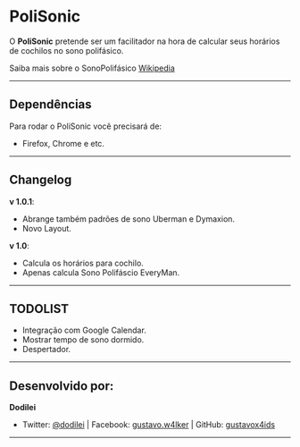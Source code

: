 PoliSonic
===========

O **PoliSonic** pretende ser um facilitador na hora de calcular seus horários de cochilos no sono polifásico.
  
Saiba mais sobre o SonoPolifásico [Wikipedia](http://pt.wikipedia.org/wiki/Sono_polif%C3%A1sico "Wikipedia")

---------------------------------------

Dependências
--------------

Para rodar o PoliSonic você precisará de:

- Firefox, Chrome e etc.

---------------------------------------

Changelog
-----------

**v 1.0.1**:

- Abrange também padrões de sono Uberman e Dymaxion.
- Novo Layout.

**v 1.0**:

- Calcula os horários para cochilo.
- Apenas calcula Sono Polifáscio EveryMan.

---------------------------------------

TODOLIST
-----------

- Integração com Google Calendar.
- Mostrar tempo de sono dormido.
- Despertador.

---------------------------------------

Desenvolvido por:
-------

**Dodilei**

+ Twitter: [@dodilei](http://twitter.com/dodilei "Twitter") | Facebook: [gustavo.w4lker](http://www.facebook.com/gustavo.w4lker/ "Facebook") | GitHub: [gustavox4ids](http://github.com/gustavox4ids)

---------------------------------------
